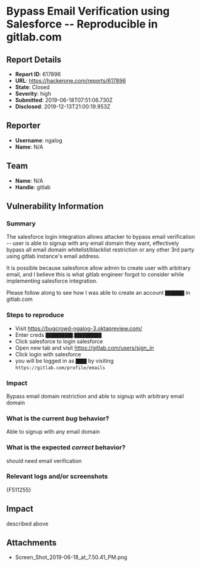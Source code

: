 # Bypass Email Verification using Salesforce -- Reproducible in gitlab.com

## Report Details
- **Report ID**: 617896
- **URL**: https://hackerone.com/reports/617896
- **State**: Closed
- **Severity**: high
- **Submitted**: 2019-06-18T07:51:06.730Z
- **Disclosed**: 2019-12-13T21:00:19.953Z

## Reporter
- **Username**: ngalog
- **Name**: N/A

## Team
- **Name**: N/A
- **Handle**: gitlab

## Vulnerability Information
### Summary
The salesforce login integration allows attacker to bypass email verification -- user is able to signup with any email domain they want, effectively bypass all email domain whitelist/blacklist restriction or any other 3rd party using gitlab instance's email address.

It is possible because salesforce allow admin to create user with arbitrary email, and I believe this is what gitlab engineer forgot to consider while implementing salesforce integration.

Please follow along to see how I was able to create an account `███████` in gitlab.com

### Steps to reproduce
- Visit https://bugcrowd-ngalog-3.oktapreview.com/
- Enter creds `██████████`:`██████████`
- Click salesforce to login salesforce
- Open new tab and visit https://gitlab.com/users/sign_in
- Click login with salesforce
- you will be logged in as `████` by visiting `https://gitlab.com/profile/emails`



### Impact
Bypass email domain restriction and able to signup with arbitrary email domain

### What is the current *bug* behavior?
Able to signup with any email domain

### What is the expected *correct* behavior?
should need email verification


### Relevant logs and/or screenshots
{F511255}

## Impact

described above

## Attachments
- Screen_Shot_2019-06-18_at_7.50.41_PM.png
